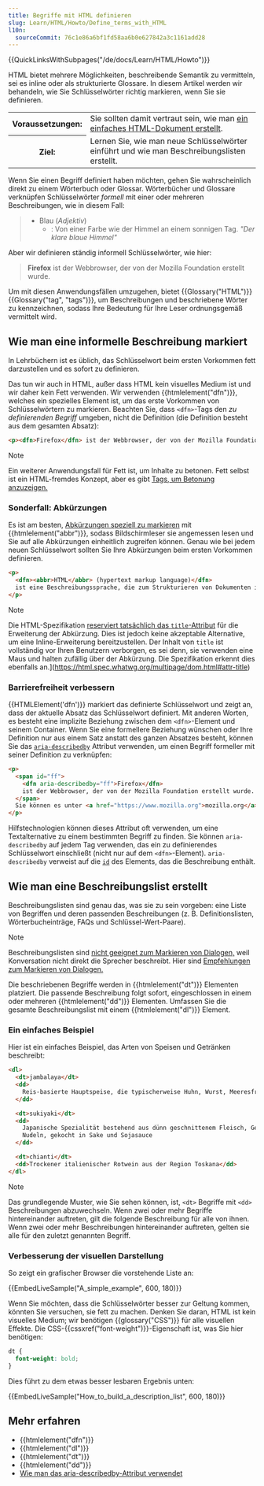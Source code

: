 ```yaml
---
title: Begriffe mit HTML definieren
slug: Learn/HTML/Howto/Define_terms_with_HTML
l10n:
  sourceCommit: 76c1e86a6bf1fd58aa6b0e627842a3c1161add28
---
```


{{QuickLinksWithSubpages("/de/docs/Learn/HTML/Howto")}}

HTML bietet mehrere Möglichkeiten, beschreibende Semantik zu vermitteln, sei es inline oder als strukturierte Glossare. In diesem Artikel werden wir behandeln, wie Sie Schlüsselwörter richtig markieren, wenn Sie sie definieren.

<table class="standard-table">
  <tbody>
    <tr>
      <th scope="row">Voraussetzungen:</th>
      <td>
        Sie sollten damit vertraut sein, wie man
        <a href="/de/docs/Learn/Getting_started_with_the_web"
          >ein einfaches HTML-Dokument erstellt</a
        >.
      </td>
    </tr>
    <tr>
      <th scope="row">Ziel:</th>
      <td>
        Lernen Sie, wie man neue Schlüsselwörter einführt und wie man Beschreibungslisten erstellt.
      </td>
    </tr>
  </tbody>
</table>

Wenn Sie einen Begriff definiert haben möchten, gehen Sie wahrscheinlich direkt zu einem Wörterbuch oder Glossar. Wörterbücher und Glossare verknüpfen Schlüsselwörter _formell_ mit einer oder mehreren Beschreibungen, wie in diesem Fall:

> - Blau (_Adjektiv_)
>   - : Von einer Farbe wie der Himmel an einem sonnigen Tag.
>     _"Der klare blaue Himmel"_

Aber wir definieren ständig informell Schlüsselwörter, wie hier:

> **Firefox** ist der Webbrowser, der von der Mozilla Foundation erstellt wurde.

Um mit diesen Anwendungsfällen umzugehen, bietet {{Glossary("HTML")}} {{Glossary("tag", "tags")}}, um Beschreibungen und beschriebene Wörter zu kennzeichnen, sodass Ihre Bedeutung für Ihre Leser ordnungsgemäß vermittelt wird.

## Wie man eine informelle Beschreibung markiert

In Lehrbüchern ist es üblich, das Schlüsselwort beim ersten Vorkommen fett darzustellen und es sofort zu definieren.

Das tun wir auch in HTML, außer dass HTML kein visuelles Medium ist und wir daher kein Fett verwenden. Wir verwenden {{htmlelement("dfn")}}, welches ein spezielles Element ist, um das erste Vorkommen von Schlüsselwörtern zu markieren. Beachten Sie, dass `<dfn>`-Tags den _zu definierenden Begriff_ umgeben, nicht die Definition (die Definition besteht aus dem gesamten Absatz):

```html
<p><dfn>Firefox</dfn> ist der Webbrowser, der von der Mozilla Foundation erstellt wurde.</p>
```

> [!NOTE]
> Ein weiterer Anwendungsfall für Fett ist, um Inhalte zu betonen. Fett selbst ist ein HTML-fremdes Konzept, aber es gibt [Tags, um Betonung anzuzeigen.](/de/docs/Learn/HTML/Introduction_to_HTML/HTML_text_fundamentals#emphasis_and_importance)

### Sonderfall: Abkürzungen

Es ist am besten, [Abkürzungen speziell zu markieren](/de/docs/Learn/HTML/Introduction_to_HTML/Advanced_text_formatting#abbreviations) mit {{htmlelement("abbr")}}, sodass Bildschirmleser sie angemessen lesen und Sie auf alle Abkürzungen einheitlich zugreifen können. Genau wie bei jedem neuen Schlüsselwort sollten Sie Ihre Abkürzungen beim ersten Vorkommen definieren.

```html
<p>
  <dfn><abbr>HTML</abbr> (hypertext markup language)</dfn>
  ist eine Beschreibungssprache, die zum Strukturieren von Dokumenten im Web verwendet wird.
</p>
```

> [!NOTE]
> Die HTML-Spezifikation [reserviert tatsächlich das `title`-Attribut](https://html.spec.whatwg.org/multipage/text-level-semantics.html#the-abbr-element) für die Erweiterung der Abkürzung. Dies ist jedoch keine akzeptable Alternative, um eine Inline-Erweiterung bereitzustellen. Der Inhalt von `title` ist vollständig vor Ihren Benutzern verborgen, es sei denn, sie verwenden eine Maus und halten zufällig über der Abkürzung. Die Spezifikation erkennt dies ebenfalls an.](https://html.spec.whatwg.org/multipage/dom.html#attr-title)

### Barrierefreiheit verbessern

{{HTMLElement('dfn')}} markiert das definierte Schlüsselwort und zeigt an, dass der aktuelle Absatz das Schlüsselwort definiert. Mit anderen Worten, es besteht eine implizite Beziehung zwischen dem `<dfn>`-Element und seinem Container. Wenn Sie eine formellere Beziehung wünschen oder Ihre Definition nur aus einem Satz anstatt des ganzen Absatzes besteht, können Sie das [`aria-describedby`](/de/docs/Web/Accessibility/ARIA/Attributes/aria-describedby) Attribut verwenden, um einen Begriff formeller mit seiner Definition zu verknüpfen:

```html
<p>
  <span id="ff">
    <dfn aria-describedby="ff">Firefox</dfn>
    ist der Webbrowser, der von der Mozilla Foundation erstellt wurde.
  </span>
  Sie können es unter <a href="https://www.mozilla.org">mozilla.org</a> herunterladen.
</p>
```

Hilfstechnologien können dieses Attribut oft verwenden, um eine Textalternative zu einem bestimmten Begriff zu finden. Sie können `aria-describedby` auf jedem Tag verwenden, das ein zu definierendes Schlüsselwort einschließt (nicht nur auf dem `<dfn>`-Element). `aria-describedby` verweist auf die [`id`](/de/docs/Web/HTML/Global_attributes#id) des Elements, das die Beschreibung enthält.

## Wie man eine Beschreibungslist erstellt

Beschreibungslisten sind genau das, was sie zu sein vorgeben: eine Liste von Begriffen und deren passenden Beschreibungen (z. B. Definitionslisten, Wörterbucheinträge, FAQs und Schlüssel-Wert-Paare).

> [!NOTE]
> Beschreibungslisten sind [nicht geeignet zum Markieren von Dialogen,](https://html.spec.whatwg.org/multipage/grouping-content.html#the-dl-element) weil Konversation nicht direkt die Sprecher beschreibt. Hier sind [Empfehlungen zum Markieren von Dialogen.](https://html.spec.whatwg.org/multipage/semantics-other.html#conversations)

Die beschriebenen Begriffe werden in {{htmlelement("dt")}} Elementen platziert. Die passende Beschreibung folgt sofort, eingeschlossen in einem oder mehreren {{htmlelement("dd")}} Elementen. Umfassen Sie die gesamte Beschreibungslist mit einem {{htmlelement("dl")}} Element.

### Ein einfaches Beispiel

Hier ist ein einfaches Beispiel, das Arten von Speisen und Getränken beschreibt:

```html
<dl>
  <dt>jambalaya</dt>
  <dd>
    Reis-basierte Hauptspeise, die typischerweise Huhn, Wurst, Meeresfrüchte und Gewürze enthält
  </dd>

  <dt>sukiyaki</dt>
  <dd>
    Japanische Spezialität bestehend aus dünn geschnittenem Fleisch, Gemüse, und
    Nudeln, gekocht in Sake und Sojasauce
  </dd>

  <dt>chianti</dt>
  <dd>Trockener italienischer Rotwein aus der Region Toskana</dd>
</dl>
```

> [!NOTE]
> Das grundlegende Muster, wie Sie sehen können, ist, `<dt>` Begriffe mit `<dd>` Beschreibungen abzuwechseln. Wenn zwei oder mehr Begriffe hintereinander auftreten, gilt die folgende Beschreibung für alle von ihnen. Wenn zwei oder mehr Beschreibungen hintereinander auftreten, gelten sie alle für den zuletzt genannten Begriff.

### Verbesserung der visuellen Darstellung

So zeigt ein grafischer Browser die vorstehende Liste an:

{{EmbedLiveSample("A_simple_example", 600, 180)}}

Wenn Sie möchten, dass die Schlüsselwörter besser zur Geltung kommen, könnten Sie versuchen, sie fett zu machen. Denken Sie daran, HTML ist kein visuelles Medium; wir benötigen {{glossary("CSS")}} für alle visuellen Effekte. Die CSS-{{cssxref("font-weight")}}-Eigenschaft ist, was Sie hier benötigen:

```css
dt {
  font-weight: bold;
}
```

Dies führt zu dem etwas besser lesbaren Ergebnis unten:

{{EmbedLiveSample("How_to_build_a_description_list", 600, 180)}}

## Mehr erfahren

- {{htmlelement("dfn")}}
- {{htmlelement("dl")}}
- {{htmlelement("dt")}}
- {{htmlelement("dd")}}
- [Wie man das aria-describedby-Attribut verwendet](/de/docs/Web/Accessibility/ARIA/Attributes/aria-describedby)

